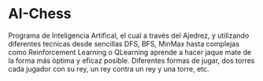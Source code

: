 # AI-Chess

Programa de Inteligencia Artifical, el cual a través del Ajedrez, y utilizando diferentes tecnicas desde sencillas DFS, BFS, MinMax hasta complejas como Reinforcement Learning o QLearning
aprende a hacer jaque mate de la forma más óptima y eficaz posible. Diferentes formas de jugar, dos torres cada jugador con su rey, un rey contra un rey y una torre, etc.
